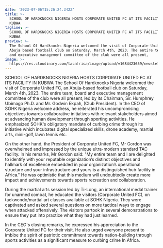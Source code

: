 ```yaml
---
date: '2023-07-06T15:26:24.342Z'
title: >-
  SCHOOL OF HARDKNOCKS NIGERIA HOSTS CORPORATE UNITED FC AT ITS FACILITY IN
  KUBWA 
tagline: >-
  SCHOOL OF HARDKNOCKS NIGERIA HOSTS CORPORATE UNITED FC AT ITS FACILITY IN
  KUBWA 
preview: >-
  The School Of Hardknocks Nigeria welcomed the visit of Corporate United FC, an
  Abuja based football club on Saturday, March 4th, 2023. The entire team, board
  and executive management committee of the club were all present, 
image: >-
  https://res.cloudinary.com/tacafrica/image/upload/v1684423659/newsletters%20imager/new/NEWSLETTER-09_snjnrc.png
---
```

SCHOOL OF HARDKNOCKS NIGERIA HOSTS CORPORATE UNITED FC AT ITS FACILITY IN KUBWA 
The School Of Hardknocks Nigeria welcomed the visit of Corporate United FC, an Abuja-based football club on Saturday, March 4th, 2023. The entire team, board and executive management committee of the club were all present, led by its Chairman, Sir. Humphrey Ubimago Ph.D. and Mr. Godwin Ekpah, (Club President). In the CEO of SOHK Nigeria welcome address, he reiterated his uncompromising objectives towards collaborative initiatives with relevant stakeholders aimed at advancing human development through sporting activities. He emphasized SOHK's obligatory mandate of curbing crime through its initiative which incubates digital specialized skills, drone academy, martial arts, mini-golf, lawn tennis etc.


On the other hand, the President of Corporate United FC, Mr Gordon was overwhelmed and impressed by the unique ultra-modern standard TAC facility. In his remarks, Mr Gordon said: "My entire team and I are delighted to identify with your reputable organization’s distinct objectives and hallmark of excellence embedded in your organization’s operational structure and your infrastructure and yours is a distinguished hub facility in Africa." He was optimistic that this medium will undoubtedly create more impact and achievements towards sports recreation and collaboration.


During the martial arts session led by Ti-Long, an international medal trainer for unarmed combat, he educated the visitors (Corporate United FC), on taekwondo/martial art classes available at SOHK Nigeria. They were captivated and asked several questions on more tactical ways to engage when attacked offensively. The visitors partook in several demonstrations to ensure they put into practice what they had just learned. 

In the CEO's closing remarks, he expressed his appreciation to the Corporate United FC for their visit. He also urged everyone present to imbibe the spirit of patriotic commitment towards nation-building through sports activities as a significant measure to curbing crime In Africa.
